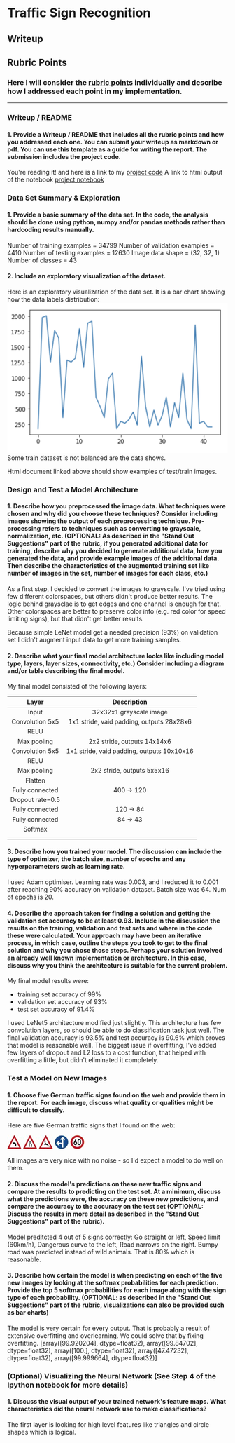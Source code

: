 # **Traffic Sign Recognition** 

## Writeup


[//]: # (Image References)

[image1]: ./distr.png "Histogram"
[image2]: ./examples/grayscale.jpg "Grayscaling"
[image3]: ./examples/random_noise.jpg "Random Noise"
[image4]: ./test_images/im1.jpg "Traffic Sign 1"
[image5]: ./test_images/im2.jpg "Traffic Sign 2"
[image6]: ./test_images/im3.jpg "Traffic Sign 3"
[image7]: ./test_images/im4.jpg "Traffic Sign 4"
[image8]: ./test_images/im5.jpg "Traffic Sign 5"

## Rubric Points
### Here I will consider the [rubric points](https://review.udacity.com/#!/rubrics/481/view) individually and describe how I addressed each point in my implementation.  

---
### Writeup / README

#### 1. Provide a Writeup / README that includes all the rubric points and how you addressed each one. You can submit your writeup as markdown or pdf. You can use this template as a guide for writing the report. The submission includes the project code.

You're reading it! and here is a link to my [project code](https://github.com/ballon/german_signs/blob/master/Traffic_Sign_Classifier.ipynb)
A link to html output of the notebook [project notebook](https://github.com/ballon/german_signs/blob/master/Traffic_Sign_Classifier.html)

### Data Set Summary & Exploration

#### 1. Provide a basic summary of the data set. In the code, the analysis should be done using python, numpy and/or pandas methods rather than hardcoding results manually.

Number of training examples = 34799
Number of validation examples = 4410
Number of testing examples = 12630
Image data shape = (32, 32, 1)
Number of classes = 43

#### 2. Include an exploratory visualization of the dataset.

Here is an exploratory visualization of the data set. It is a bar chart showing how the data labels distribution:
![alt text][image1]
Some train dataset is not balanced are the data shows.

Html document linked above should show examples of test/train images.

### Design and Test a Model Architecture

#### 1. Describe how you preprocessed the image data. What techniques were chosen and why did you choose these techniques? Consider including images showing the output of each preprocessing technique. Pre-processing refers to techniques such as converting to grayscale, normalization, etc. (OPTIONAL: As described in the "Stand Out Suggestions" part of the rubric, if you generated additional data for training, describe why you decided to generate additional data, how you generated the data, and provide example images of the additional data. Then describe the characteristics of the augmented training set like number of images in the set, number of images for each class, etc.)

As a first step, I decided to convert the images to grayscale. I've tried using few different colorspaces, but others didn't produce better results.
The logic behind graysclae is to get edges and one channel is enough for that. Other colorspaces are better to preserve color info (e.g. red color for speed limiting signs), but that didn't get better results.

Because simple LeNet model get a needed precision (93%) on validation set I didn't augment input data to get more training samples.

#### 2. Describe what your final model architecture looks like including model type, layers, layer sizes, connectivity, etc.) Consider including a diagram and/or table describing the final model.

My final model consisted of the following layers:

| Layer         		|     Description	        					| 
|:---------------------:|:---------------------------------------------:| 
| Input         		| 32x32x1 grayscale image   							| 
| Convolution 5x5     	| 1x1 stride, vaid padding, outputs 28x28x6 	|
| RELU					|												|
| Max pooling	      	| 2x2 stride,  outputs 14x14x6 				|
| Convolution 5x5     	| 1x1 stride, vaid padding, outputs 10x10x16 	|
| RELU					|												|
| Max pooling	      	| 2x2 stride,  outputs 5x5x16 				|
| Flatten |
| Fully connected		| 400 -> 120         									|
| Dropout rate=0.5   |
| Fully connected		| 120 -> 84        									|
| Fully connected		| 84 -> 43        									|
| Softmax				|        									|
|						|												|
|						|												|
 


#### 3. Describe how you trained your model. The discussion can include the type of optimizer, the batch size, number of epochs and any hyperparameters such as learning rate.
I used Adam optimiser.
Learning rate was 0.003, and I reduced it to 0.001 after reaching 90% accuracy on validation dataset.
Batch size was 64.
Num of epochs is 20.


#### 4. Describe the approach taken for finding a solution and getting the validation set accuracy to be at least 0.93. Include in the discussion the results on the training, validation and test sets and where in the code these were calculated. Your approach may have been an iterative process, in which case, outline the steps you took to get to the final solution and why you chose those steps. Perhaps your solution involved an already well known implementation or architecture. In this case, discuss why you think the architecture is suitable for the current problem.

My final model results were:
* training set accuracy of 99%
* validation set accuracy of 93%
* test set accuracy of 91.4%

I used LeNet5 architecture modified just slightly.
This architecture has few convolution layers, so should be able to do classification task just well.
The final validation accuracy is 93.5% and test accuracy is 90.6% which proves that model is reasonable well.
The biggest issue if overfitting, I've added few layers of dropout and L2 loss to a cost function, that helped with overfitting a little, but didn't eliminated it completely.
 

### Test a Model on New Images

#### 1. Choose five German traffic signs found on the web and provide them in the report. For each image, discuss what quality or qualities might be difficult to classify.

Here are five German traffic signs that I found on the web:

![alt text][image4] ![alt text][image5] ![alt text][image6] 
![alt text][image7] ![alt text][image8]

All images are very nice with no noise - so I'd expect a model to do well on them.


#### 2. Discuss the model's predictions on these new traffic signs and compare the results to predicting on the test set. At a minimum, discuss what the predictions were, the accuracy on these new predictions, and compare the accuracy to the accuracy on the test set (OPTIONAL: Discuss the results in more detail as described in the "Stand Out Suggestions" part of the rubric).

Model preditcted 4 out of 5 signs correctly: Go straight or left, Speed limit (60km/h), Dangerous curve to the left, Road narrows on the right.
Bumpy road was predicted instead of wild animals. That is 80% which is reasonable.



#### 3. Describe how certain the model is when predicting on each of the five new images by looking at the softmax probabilities for each prediction. Provide the top 5 softmax probabilities for each image along with the sign type of each probability. (OPTIONAL: as described in the "Stand Out Suggestions" part of the rubric, visualizations can also be provided such as bar charts)

The model is very certain for every output. That is probably a result of extensive overfitting and overlearning. We could solve that by fixing overfitting.
[array([99.920204], dtype=float32), array([99.84702], dtype=float32), array([100.], dtype=float32), array([47.47232], dtype=float32), array([99.999664], dtype=float32)]

### (Optional) Visualizing the Neural Network (See Step 4 of the Ipython notebook for more details)
#### 1. Discuss the visual output of your trained network's feature maps. What characteristics did the neural network use to make classifications?

The first layer is looking for high level features like triangles and circle shapes which is logical.
